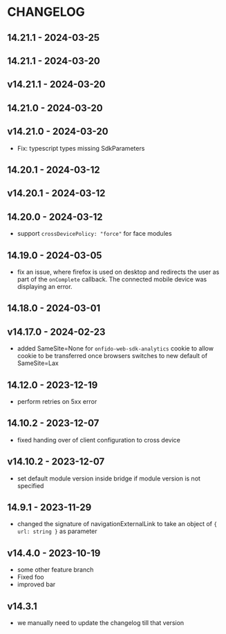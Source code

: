 # CHANGELOG

## 14.21.1 - 2024-03-25


## 14.21.1 - 2024-03-20


## v14.21.1 - 2024-03-20


## 14.21.0 - 2024-03-20


## v14.21.0 - 2024-03-20

* Fix: typescript types missing SdkParameters

## 14.20.1 - 2024-03-12


## v14.20.1 - 2024-03-12


## 14.20.0 - 2024-03-12

* support `crossDevicePolicy: "force"` for face modules 

## 14.19.0 - 2024-03-05

* fix an issue, where firefox is used on desktop and redirects the user as part of the `onComplete` callback. The connected mobile device was displaying an error.

## 14.18.0 - 2024-03-01

## v14.17.0 - 2024-02-23

* added SameSite=None for `onfido-web-sdk-analytics` cookie to allow cookie to be transferred once browsers switches to new default of SameSite=Lax

## 14.12.0 - 2023-12-19

* perform retries on 5xx error 

## 14.10.2 - 2023-12-07

* fixed handing over of client configuration to cross device

## v14.10.2 - 2023-12-07

* set default module version inside bridge if module version is not specified

## 14.9.1 - 2023-11-29

* changed the signature of navigationExternalLink to take an object of `{ url: string }` as parameter

## v14.4.0 - 2023-10-19

- some other feature branch
- Fixed foo
- improved bar

## v14.3.1

- we manually need to update the changelog till that version

